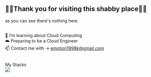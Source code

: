 ## 🙇‍♂️Thank you for visiting this shabby place🙇‍♂️<br/>
as you can see there's nothing here<br/><br/>

🌱 I’m learning about Cloud Computing<br/>
☁️ Preparing to be a Cloud Engineer<br/>
📫 Contact me with → emotion1998k@gmail.com<br/><br/>

My Stacks<br/>
<img src="https://img.shields.io/badge/AWS-FF9900?style=for-the-badge&logo=AWS&logoColor=white" /> 
